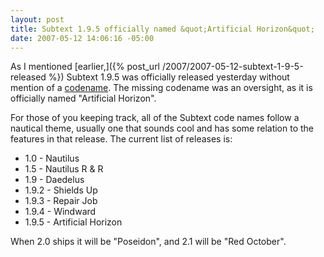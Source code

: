 ```yaml
---
layout: post
title: Subtext 1.9.5 officially named &quot;Artificial Horizon&quot;
date: 2007-05-12 14:06:16 -05:00
---
```


As I mentioned [earlier,]({% post_url /2007/2007-05-12-subtext-1-9-5-released %}) Subtext 1.9.5 was officially released yesterday without mention of a [codename](http://codeclimber.net.nz/archive/2007/02/07/Codename-your-releases.aspx). The missing codename was an oversight, as it is officially named "Artificial Horizon".

For those of you keeping track, all of the Subtext code names follow a nautical theme, usually one that sounds cool and has some relation to the features in that release. The current list of releases is:

*   1.0 - Nautilus
*   1.5 - Nautilus R & R
*   1.9 - Daedelus
*   1.9.2 - Shields Up
*   1.9.3 - Repair Job
*   1.9.4 - Windward
*   1.9.5 - Artificial Horizon 

When 2.0 ships it will be "Poseidon", and 2.1 will be "Red October".
